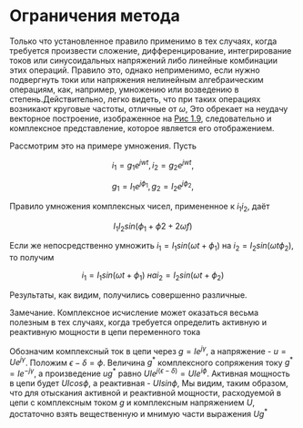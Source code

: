 # Ограничения метода

Только что установленное правило применимо в тех случаях, когда требуется произвести сложение, дифференцирование, интегрирование токов или синусоидальных напряжений либо линейные комбинации этих операций. Правило это, однако неприменимо, если нужно подвергнуть токи или напряжения нелинейным алгебраическим операциям, как, например, умножению или возведению в степень.Действительно, легко видеть, что при таких операциях возникают круговые частоты, отличные от $\omega$, Это обрекает на неудачу векторное построение, изображенное на [Рис 1.9](../../Картинки/Рис%201.9.png), следовательно и комплексное представление, которое является его отображением.

Рассмотрим это на примере умножения. Пусть

$$
    i_{1} = g_{1}e^{jwt},i_{2} = g_{2}e^{jwt},
$$

$$
    g_{1} = I_{1} e^{j \phi_{1}}, g_{2} = I_{2} e^{j \phi_{2}},
$$

Правило умножения комплексных чисел, примененное к $i_{1}i_{2}$, даёт

$$
    I_{1}I_{2}sin(\phi_{1} + \phi{2} + 2 \omega f)
$$

Если же непосредственно умножить $i_{1} = I_{1} sin(\omega t + \phi_1)$ на $i_{2} = I_{2}sin(\omega t \phi_2)$, то получим

$$
    i_1 = I_1 sin(\omega t + \phi_1)\ на i_2 = I_2 sin(\omega t + \phi_2)
$$

Результаты, как видим, получились совершенно различные.

Замечание. Комплексное исчисление может оказаться весьма полезным в тех случаях, когда требуется определить активную и реактивную мощности в цепи переменного тока

Обозначим комплексный ток в цепи через $g=Ie^{j \gamma}$, а напряжение - $u = Ue^{j \gamma}$. Положим $\epsilon - \delta = \phi$. Величина $g^{*}$ комплексного сопряжения току $g^{*} = Ie^{-j \gamma}$, а произведение $ug^{*}$ равно $UIe^{j(\epsilon- \delta)} = UIe^{i \phi}$. Активная мощность в цепи будет $UI cos \phi$, а реактивная - $UI sin \phi$, Мы видим, таким образом, что для отыскания активной и реактивной мощности, расходуемой в цепи с комплексным током $g$ и комплексным напряжением $U$, достаточно взять вещественную и мнимую части выражения $Ug^{*}$
